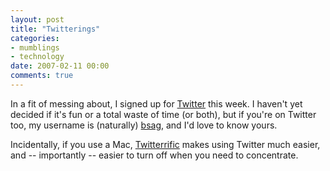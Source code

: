 ```yaml
---
layout: post
title: "Twitterings"
categories:
- mumblings
- technology
date: 2007-02-11 00:00
comments: true
---
```


<p>In a fit of messing about, I signed up for <a href="http://twitter.com/">Twitter</a> this week. I haven't yet decided if it's fun or a total waste of time (or both), but if you're on Twitter too, my username is (naturally) <a href="http://twitter.com/bsag">bsag</a>, and I'd love to know yours.</p>

<p>Incidentally, if you use a Mac, <a href="http://iconfactory.com/software/twitterrific">Twitterrific</a> makes using Twitter much easier, and -- importantly -- easier to turn off when you need to concentrate.</p>



